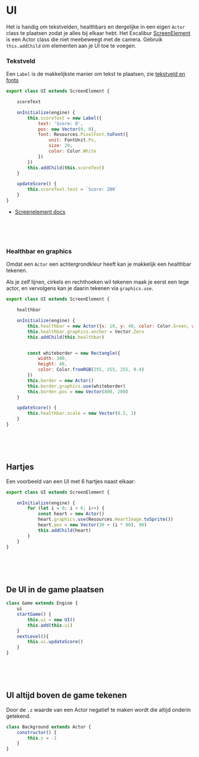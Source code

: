 # UI

Het is handig om tekstvelden, healthbars en dergelijke in een eigen `Actor` class te plaatsen zodat je alles bij elkaar hebt. Het Excalibur [ScreenElement](https://excaliburjs.com/api/class/ScreenElement/) is een Actor class die niet meebeweegt met de camera. Gebruik `this.addChild` om elementen aan je UI toe te voegen.

### Tekstveld

Een `Label` is de makkelijkste manier om tekst te plaatsen, zie [tekstveld en fonts](./tekstveld.md)

```javascript
export class UI extends ScreenElement {

    scoreText

    onInitialize(engine) {
        this.scoreText = new Label({
            text: 'Score: 0',
            pos: new Vector(0, 0),
            font: Resources.PixelFont.toFont({
                unit: FontUnit.Px,
                size: 20,
                color: Color.White
            })
        })
        this.addChild(this.scoreText)
    }

    updateScore() {
        this.scoreText.text = `Score: 200`
    }
}
```
- [Screenelement docs](https://excaliburjs.com/api/class/ScreenElement/)

<br><br><br>

### Healthbar en graphics

Omdat een `Actor` een achtergrondkleur heeft kan je makkelijk een healthbar tekenen.

Als je zelf lijnen, cirkels en rechthoeken wil tekenen maak je eerst een lege actor, en vervolgens kan je daarin tekenen via `graphics.use`.


```javascript
export class UI extends ScreenElement {

    healthbar

    onInitialize(engine) {
        this.healthbar = new Actor({x: 10, y: 40, color: Color.Green, width: 200, height: 20})
        this.healthbar.graphics.anchor = Vector.Zero
        this.addChild(this.healthbar)


        const whiteborder = new Rectangle({
            width: 300,
            height: 40,
            color: Color.fromRGB(255, 255, 255, 0.4)
        })
        this.border = new Actor()
        this.border.graphics.use(whiteborder)
        this.border.pos = new Vector(800, 200)
    }

    updateScore() {
        this.healthbar.scale = new Vector(0.5, 1)
    }
}
```

<br><br><br>

## Hartjes

Een voorbeeld van een UI met 6 hartjes naast elkaar:

```js
export class UI extends ScreenElement {

    onInitialize(engine) {
        for (let i = 0; i < 6; i++) {
            const heart = new Actor()
            heart.graphics.use(Resources.HeartImage.toSprite())
            heart.pos = new Vector(30 + (i * 80), 90)
            this.addChild(heart)
        }
    }
}
```

<br><br><br>

## De UI in de game plaatsen

```javascript
class Game extends Engine {
    ui
    startGame() {       
        this.ui = new UI()
        this.add(this.ui)
    }
    nextLevel(){
        this.ui.updateScore()
    }
}
```

<br><br><br>


## UI altijd boven de game tekenen

Door de `.z` waarde van een Actor negatief te maken wordt die altijd onderin getekend.

```javascript
class Background extends Actor {
    constructor() {
        this.z = -1
    }
}
```
